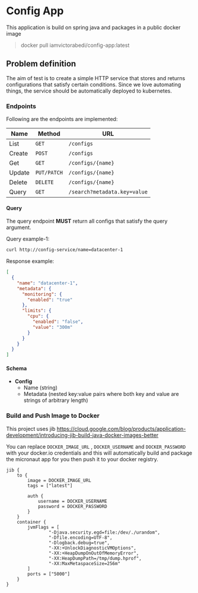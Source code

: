 # Config App
This application is build on spring java and packages in a public docker image 
>docker pull iamvictorabedi/config-app:latest
## Problem definition

The aim of test is to create a simple HTTP service that stores and returns configurations that satisfy certain conditions.
Since we love automating things, the service should be automatically deployed to kubernetes.

### Endpoints
Following are the endpoints are implemented:

| Name   | Method      | URL
| ---    | ---         | ---
| List   | `GET`       | `/configs`
| Create | `POST`      | `/configs`
| Get    | `GET`       | `/configs/{name}`
| Update | `PUT/PATCH` | `/configs/{name}`
| Delete | `DELETE`    | `/configs/{name}`
| Query  | `GET`       | `/search?metadata.key=value`

#### Query

The query endpoint **MUST** return all configs that satisfy the query argument.

Query example-1:

```sh
curl http://config-service/name=datacenter-1
```

Response example:

```json
[
  {
    "name": "datacenter-1",
    "metadata": {
      "monitoring": {
        "enabled": "true"
      },
      "limits": {
        "cpu": {
          "enabled": "false",
          "value": "300m"
        }
      }
    }
  }
]
```

#### Schema

- **Config**
  - Name (string)
  - Metadata (nested key:value pairs where both key and value are strings of arbitrary length)

### Build and Push Image to Docker
This project uses jib https://cloud.google.com/blog/products/application-development/introducing-jib-build-java-docker-images-better

You can replace `DOCKER_IMAGE_URL` , `DOCKER_USERNAME` and `DOCKER_PASSWORD`
with your docker.io credentials and this will automatically build and package the micronaut app for you then push it to your docker registry.


```
jib {
    to {
        image = DOCKER_IMAGE_URL
        tags = ["latest"]

        auth {
            username = DOCKER_USERNAME
            password = DOCKER_PASSWORD
        }
    }
    container {
        jvmFlags = [
                "-Djava.security.egd=file:/dev/./urandom",
                "-Dfile.encoding=UTF-8",
                "-Dlogback.debug=true",
                "-XX:+UnlockDiagnosticVMOptions",
                "-XX:+HeapDumpOnOutOfMemoryError",
                "-XX:HeapDumpPath=/tmp/dump.hprof",
                "-XX:MaxMetaspaceSize=256m"
        ]
        ports = ["5000"]
    }
}
```
